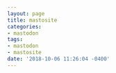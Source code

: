 ```yaml
---
layout: page
title: mastosite
categories:
- mastodon
tags:
- mastodon
- mastosite
date: '2018-10-06 11:26:04 -0400'
---
```


